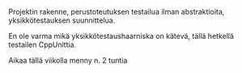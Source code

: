 Projektin rakenne, perustoteutuksen testailua ilman abstraktioita, yksikkötestauksen suunnittelua.

En ole varma mikä yksikkötestaushaarniska on kätevä, tällä hetkellä testailen CppUnittia.

Aikaa tällä viikolla menny n. 2 tuntia
